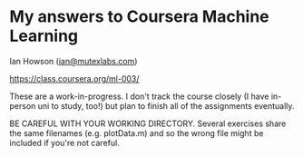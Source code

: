 # My answers to Coursera Machine Learning

Ian Howson (ian@mutexlabs.com)

https://class.coursera.org/ml-003/

These are a work-in-progress. I don't track the course closely (I have in-person uni to study, too!) but plan to finish all of the assignments eventually.

BE CAREFUL WITH YOUR WORKING DIRECTORY. Several exercises share the same filenames (e.g. plotData.m) and so the wrong file might be included if you're not careful.
